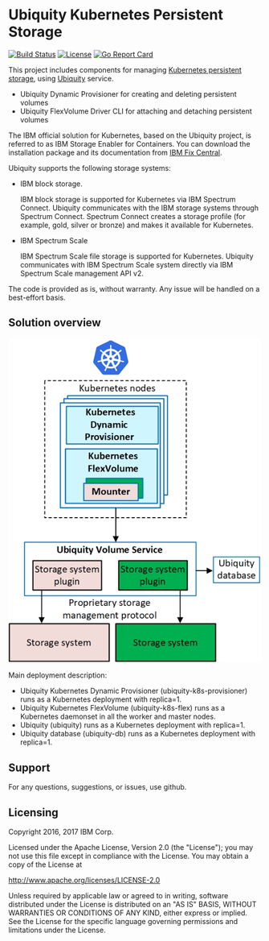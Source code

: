 # Ubiquity Kubernetes Persistent Storage
[![Build Status](https://travis-ci.org/IBM/ubiquity-k8s.svg?branch=master)](https://travis-ci.org/IBM/ubiquity-k8s)
[![License](https://img.shields.io/badge/license-Apache--2.0-blue.svg)](http://www.apache.org/licenses/LICENSE-2.0)
[![Go Report Card](https://goreportcard.com/badge/github.com/IBM/ubiquity-k8s)](https://goreportcard.com/report/github.com/IBM/ubiquity-k8s)

This project includes components for managing [Kubernetes persistent storage](https://kubernetes.io/docs/concepts/storage/persistent-volumes), using [Ubiquity](https://github.com/IBM/ubiquity) service.
- Ubiquity Dynamic Provisioner for creating and deleting persistent volumes
- Ubiquity FlexVolume Driver CLI for attaching and detaching persistent volumes

The IBM official solution for Kubernetes, based on the Ubiquity project, is referred to as IBM Storage Enabler for Containers. You can download the installation package and its documentation from [IBM Fix Central](http://www.ibm.com/support/fixcentral/swg/quickorder?parent=Software%20defined%20storage&product=ibm/StorageSoftware/IBM+Storage+Enabler+for+Containers&release=All&platform=All&function=all&source=fc).

Ubiquity supports the following storage systems:
* IBM block storage.

   IBM block storage is supported for Kubernetes via IBM Spectrum Connect. Ubiquity communicates with the IBM storage systems through Spectrum Connect. Spectrum Connect creates a storage profile (for example, gold, silver or bronze) and makes it available for Kubernetes.
   
* IBM Spectrum Scale

   IBM Spectrum Scale file storage is supported for Kubernetes. Ubiquity communicates with IBM Spectrum Scale system directly via IBM Spectrum Scale management API v2.

The code is provided as is, without warranty. Any issue will be handled on a best-effort basis.

## Solution overview

![Ubiquity Overview](images/ubiquity_architecture_draft_for_github.jpg)

Main deployment description:
   *   Ubiquity Kubernetes Dynamic Provisioner (ubiquity-k8s-provisioner) runs as a Kubernetes deployment with replica=1.
   *   Ubiquity Kubernetes FlexVolume (ubiquity-k8s-flex) runs as a Kubernetes daemonset in all the worker and master nodes.
   *   Ubiquity (ubiquity) runs as a Kubernetes deployment with replica=1.
   *   Ubiquity database (ubiquity-db) runs as a Kubernetes deployment with replica=1.

## Support
For any questions, suggestions, or issues, use github.

## Licensing

Copyright 2016, 2017 IBM Corp.

Licensed under the Apache License, Version 2.0 (the "License");
you may not use this file except in compliance with the License.
You may obtain a copy of the License at

http://www.apache.org/licenses/LICENSE-2.0

Unless required by applicable law or agreed to in writing, software
distributed under the License is distributed on an "AS IS" BASIS,
WITHOUT WARRANTIES OR CONDITIONS OF ANY KIND, either express or implied.
See the License for the specific language governing permissions and
limitations under the License.
